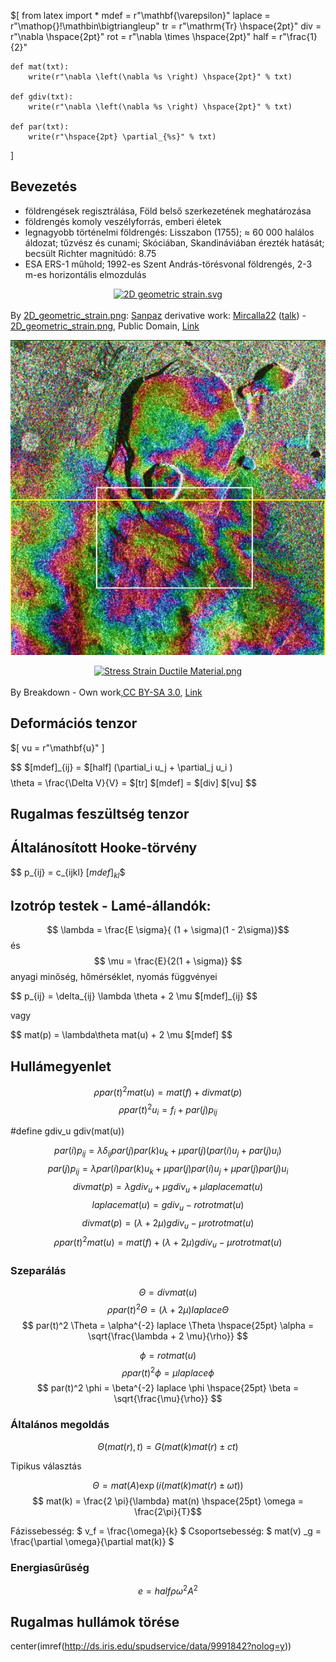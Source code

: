 $[
    from latex import *
    mdef = r"\mathbf{\varepsilon}"
    laplace = r"\mathop{}\!\mathbin\bigtriangleup"
    tr = r"\mathrm{Tr} \hspace{2pt}"
    div = r"\nabla \hspace{2pt}"
    rot = r"\nabla \times \hspace{2pt}"
    half = r"\frac{1}{2}"

    def mat(txt):
        write(r"\nabla \left(\nabla %s \right) \hspace{2pt}" % txt)
    
    def gdiv(txt):
        write(r"\nabla \left(\nabla %s \right) \hspace{2pt}" % txt)
    
    def par(txt):
        write(r"\hspace{2pt} \partial_{%s}" % txt)
]

## Bevezetés


- földrengések regisztrálása, Föld belső szerkezetének meghatározása
- földrengés komoly veszélyforrás, emberi életek
- legnagyobb történelmi földrengés: Lisszabon (1755); &approx; 60 000 halálos
áldozat; tűzvész és cunami; Skóciában, Skandináviában érezték hatását; becsült Richter magnitúdó: 8.75
- ESA ERS-1 műhold; 1992-es Szent András-törésvonal földrengés, 2-3 m-es
horizontális elmozdulás

<p><a href="https://commons.wikimedia.org/wiki/File:2D_geometric_strain.svg#/media/File:2D_geometric_strain.svg">
<center>
<img src="https://upload.wikimedia.org/wikipedia/commons/thumb/2/23/2D_geometric_strain.svg/1200px-2D_geometric_strain.svg.png" width="600" alt="2D geometric strain.svg">
</center>
</a><br>By <a href="//commons.wikimedia.org/wiki/File:2D_geometric_strain.png" title="File:2D geometric strain.png">2D_geometric_strain.png</a>: <a href="//commons.wikimedia.org/wiki/User:Sanpaz" title="User:Sanpaz">Sanpaz</a>
derivative work: <a href="//commons.wikimedia.org/wiki/User:Mircalla22" title="User:Mircalla22">Mircalla22</a> (<a href="//commons.wikimedia.org/wiki/User_talk:Mircalla22" title="User talk:Mircalla22"><span class="signature-talk">talk</span></a>) - <a href="//commons.wikimedia.org/wiki/File:2D_geometric_strain.png" title="File:2D geometric strain.png">2D_geometric_strain.png</a>, Public Domain, <a href="https://commons.wikimedia.org/w/index.php?curid=7680077">Link</a></p>

<img src="https://raw.githubusercontent.com/bozso/texfiles/master/images/SAR_Kilauea_topo_interferogram.jpg">

<p>
<a href="https://commons.wikimedia.org/wiki/File:Stress_Strain_Ductile_Material.png#/media/File:Stress_Strain_Ductile_Material.png">
<center>
<img src="https://upload.wikimedia.org/wikipedia/commons/8/84/Stress_Strain_Ductile_Material.png" width="600" alt="Stress Strain Ductile Material.png">
</center>
</a><br>By Breakdown - <span class="int-own-work" lang="en">Own work</span>,<a href="http://creativecommons.org/licenses/by-sa/3.0/" title="Creative Commons Attribution-Share Alike 3.0">CC BY-SA 3.0</a>, <a href="https://commons.wikimedia.org/w/index.php?curid=3702892">Link</a></p>

## Deformációs tenzor

$[
    vu = r"\mathbf{u}"
]

$$ $[mdef]_{ij} = $[half] (\partial_i u_j + \partial_j u_i ) $$
$$ \theta = \frac{\Delta V}{V} = $[tr] $[mdef] = $[div] $[vu] $$

## Rugalmas feszültség tenzor

## Általánosított Hooke-törvény
$$ p_{ij} = c_{ijkl} $[mdef]_{kl}$$

## Izotróp testek - Lamé-állandók:

$$ \lambda  = \frac{E \sigma}{ (1 + \sigma)(1 - 2\sigma)}$$
és
$$ \mu = \frac{E}{2(1 + \sigma)} $$
anyagi minőség, hőmérséklet, nyomás függvényei

$$ p_{ij} = \delta_{ij} \lambda \theta + 2 \mu $[mdef]_{ij} $$

vagy

$$ mat(p) = \lambda\theta mat(u) + 2 \mu $[mdef] $$

## Hullámegyenlet

$$ \rho par(t)^2 mat(u) = mat(f) + div mat(p) $$
$$ \rho par(t)^2 u_i = f_i + par(j) p_{ij} $$

#define gdiv_u gdiv(mat(u))

$$ par(i) p_{ij} = \lambda \delta_{ij} par(j) par(k) u_k  + \mu par(j) (par(i) u_j + par(j) u_i) $$
$$ par(j) p_{ij} = \lambda par(i) par(k) u_k  + \mu par(j) par(i) u_j + \mu par(j) par(j) u_i $$
$$ div mat(p) = \lambda gdiv_u  + \mu gdiv_u + \mu laplace mat(u) $$
$$ laplace mat(u) = gdiv_u - rot rot mat(u) $$
$$ div mat(p) = (\lambda + 2\mu) gdiv_u  - \mu rot rot mat(u) $$
$$ \rho par(t)^2 mat(u) = mat(f) + (\lambda + 2\mu) gdiv_u  - \mu rot rot mat(u) $$

### Szeparálás

$$ \Theta = div mat(u) $$
$$ \rho par(t)^2 \Theta = (\lambda + 2\mu) laplace \Theta $$
$$ par(t)^2 \Theta = \alpha^{-2} laplace \Theta \hspace{25pt} \alpha = \sqrt{\frac{\lambda + 2 \mu}{\rho}} $$

$$ \phi = rot mat(u) $$
$$ \rho par(t)^2 \phi = \mu laplace \phi $$
$$ par(t)^2 \phi = \beta^{-2} laplace \phi \hspace{25pt} \beta = \sqrt{\frac{\mu}{\rho}} $$

### Általános megoldás

$$ \Theta(mat(r), t) = G(mat(k) mat(r) \pm c t) $$

Tipikus választás

$$ \Theta = mat(A) \exp (i (mat(k) mat(r) \pm \omega t)) $$
$$ mat(k) = \frac{2 \pi}{\lambda} mat(n) \hspace{25pt} \omega = \frac{2\pi}{T}$$

Fázissebesség: $ v_f = \frac{\omega}{k} $
Csoportsebesség: $ mat(v) _g = \frac{\partial \omega}{\partial mat(k)} $

### Energiasűrűség

$$ e =  half  \rho \omega^2 A^2 $$

## Rugalmas hullámok törése



center(imref(http://ds.iris.edu/spudservice/data/9991842?nolog=y))

